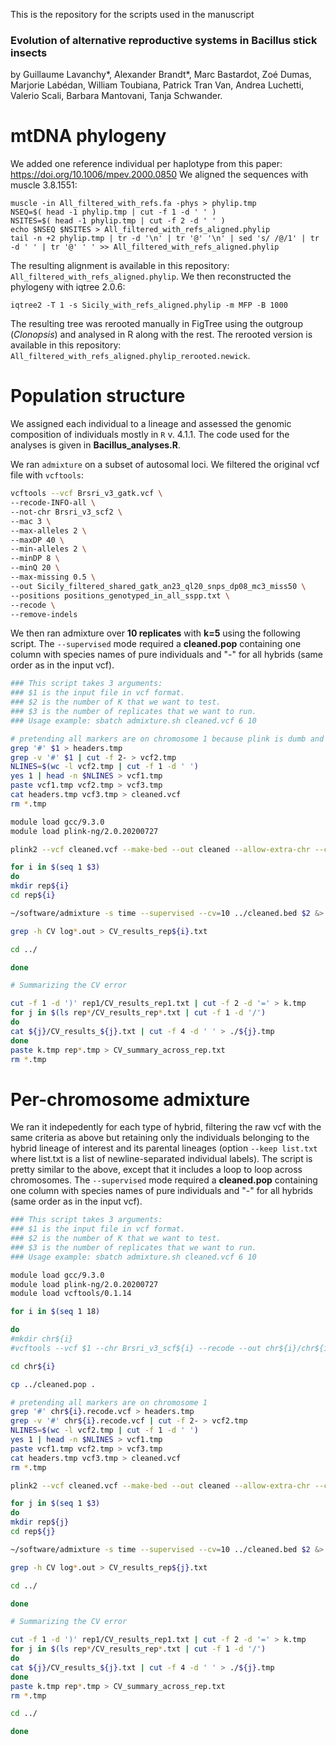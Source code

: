 This is the repository for the scripts used in the manuscript

### Evolution of alternative reproductive systems in Bacillus stick insects

by Guillaume Lavanchy*, Alexander Brandt*, Marc Bastardot, Zoé Dumas, Marjorie Labédan, William Toubiana, Patrick Tran Van, Andrea Luchetti, Valerio Scali, Barbara Mantovani, Tanja Schwander.



# mtDNA phylogeny
We added one reference individual per haplotype from this paper: https://doi.org/10.1006/mpev.2000.0850
We aligned the sequences with muscle 3.8.1551:
```
muscle -in All_filtered_with_refs.fa -phys > phylip.tmp
NSEQ=$( head -1 phylip.tmp | cut -f 1 -d ' ' )
NSITES=$( head -1 phylip.tmp | cut -f 2 -d ' ' )
echo $NSEQ $NSITES > All_filtered_with_refs_aligned.phylip
tail -n +2 phylip.tmp | tr -d '\n' | tr '@' '\n' | sed 's/ /@/1' | tr -d ' ' | tr '@' ' ' >> All_filtered_with_refs_aligned.phylip
```

The resulting alignment is available in this repository: `All_filtered_with_refs_aligned.phylip`. We then reconstructed the phylogeny with iqtree 2.0.6:
```
iqtree2 -T 1 -s Sicily_with_refs_aligned.phylip -m MFP -B 1000
```
The resulting tree was rerooted manually in FigTree using the outgroup (*Clonopsis*) and analysed in R along with the rest. The rerooted version is available in this repository: `All_filtered_with_refs_aligned.phylip_rerooted.newick`.

# Population structure
We assigned each individual to a lineage and assessed the genomic composition of individuals mostly in `R` v. 4.1.1. The code used for the analyses is given in **Bacillus_analyses.R**.

We ran `admixture` on a subset of autosomal loci. We filtered the original vcf file with `vcftools`:
```bash
vcftools --vcf Brsri_v3_gatk.vcf \
--recode-INFO-all \
--not-chr Brsri_v3_scf2 \
--mac 3 \
--max-alleles 2 \
--maxDP 40 \
--min-alleles 2 \
--minDP 8 \
--minQ 20 \
--max-missing 0.5 \
--out Sicily_filtered_shared_gatk_an23_ql20_snps_dp08_mc3_miss50 \
--positions positions_genotyped_in_all_sspp.txt \
--recode \
--remove-indels
```

We then ran admixture over **10 replicates** with **k=5** using the following script. The `--supervised` mode required a **cleaned.pop** containing one column with species names of pure individuals and "-" for all hybrids (same order as in the input vcf).
```bash
### This script takes 3 arguments:
### $1 is the input file in vcf format.
### $2 is the number of K that we want to test.
### $3 is the number of replicates that we want to run.
### Usage example: sbatch admixture.sh cleaned.vcf 6 10

# pretending all markers are on chromosome 1 because plink is dumb and doesn't like non-numeric chromosome values.
grep '#' $1 > headers.tmp
grep -v '#' $1 | cut -f 2- > vcf2.tmp
NLINES=$(wc -l vcf2.tmp | cut -f 1 -d ' ')
yes 1 | head -n $NLINES > vcf1.tmp
paste vcf1.tmp vcf2.tmp > vcf3.tmp
cat headers.tmp vcf3.tmp > cleaned.vcf
rm *.tmp

module load gcc/9.3.0
module load plink-ng/2.0.20200727

plink2 --vcf cleaned.vcf --make-bed --out cleaned --allow-extra-chr --chr-set 28

for i in $(seq 1 $3)
do
mkdir rep${i}
cd rep${i}

~/software/admixture -s time --supervised --cv=10 ../cleaned.bed $2 &> log_K$2.out

grep -h CV log*.out > CV_results_rep${i}.txt

cd ../

done

# Summarizing the CV error

cut -f 1 -d ')' rep1/CV_results_rep1.txt | cut -f 2 -d '=' > k.tmp
for j in $(ls rep*/CV_results_rep*.txt | cut -f 1 -d '/')
do
cat ${j}/CV_results_${j}.txt | cut -f 4 -d ' ' > ./${j}.tmp
done
paste k.tmp rep*.tmp > CV_summary_across_rep.txt
rm *.tmp
```

# Per-chromosome admixture
We ran it indepedently for each type of hybrid, filtering the raw vcf with the same criteria as above but retaining only the individuals belonging to the hybrid lineage of interest and its parental lineages (option `--keep list.txt` where list.txt is a list of newline-separated individual labels). 
The script is pretty similar to the above, except that it includes a loop to loop across chromosomes. The `--supervised` mode required a **cleaned.pop** containing one column with species names of pure individuals and "-" for all hybrids (same order as in the input vcf).

```bash
### This script takes 3 arguments:
### $1 is the input file in vcf format.
### $2 is the number of K that we want to test.
### $3 is the number of replicates that we want to run.
### Usage example: sbatch admixture.sh cleaned.vcf 6 10

module load gcc/9.3.0
module load plink-ng/2.0.20200727
module load vcftools/0.1.14

for i in $(seq 1 18)

do
#mkdir chr${i}
#vcftools --vcf $1 --chr Brsri_v3_scf${i} --recode --out chr${i}/chr${i}

cd chr${i}

cp ../cleaned.pop .

# pretending all markers are on chromosome 1
grep '#' chr${i}.recode.vcf > headers.tmp
grep -v '#' chr${i}.recode.vcf | cut -f 2- > vcf2.tmp
NLINES=$(wc -l vcf2.tmp | cut -f 1 -d ' ')
yes 1 | head -n $NLINES > vcf1.tmp
paste vcf1.tmp vcf2.tmp > vcf3.tmp
cat headers.tmp vcf3.tmp > cleaned.vcf
rm *.tmp

plink2 --vcf cleaned.vcf --make-bed --out cleaned --allow-extra-chr --chr-set 18

for j in $(seq 1 $3)
do
mkdir rep${j}
cd rep${j}

~/software/admixture -s time --supervised --cv=10 ../cleaned.bed $2 &> log_K$2.out

grep -h CV log*.out > CV_results_rep${j}.txt

cd ../

done

# Summarizing the CV error

cut -f 1 -d ')' rep1/CV_results_rep1.txt | cut -f 2 -d '=' > k.tmp
for j in $(ls rep*/CV_results_rep*.txt | cut -f 1 -d '/')
do
cat ${j}/CV_results_${j}.txt | cut -f 4 -d ' ' > ./${j}.tmp
done
paste k.tmp rep*.tmp > CV_summary_across_rep.txt
rm *.tmp

cd ../

done
```


